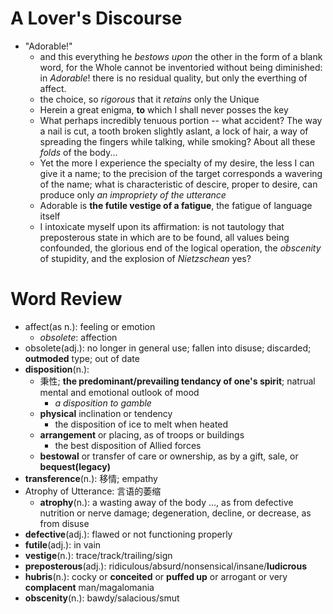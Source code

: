 # A Lover's Discourse
- "Adorable!"
    - and this everything he *bestows upon* the other in the form of a blank word, for the Whole cannot be inventoried without being diminished: in *Adorable*! there is no residual quality, but only the everthing of affect.
    - the choice, so *rigorous* that it *retains* only the Unique
    - Herein a great enigma, **to** which I shall never posses the key
    - What perhaps incredibly tenuous portion -- what accident? The way a nail is cut, a tooth broken slightly aslant, a lock of hair, a way of spreading the fingers while talking, while smoking? About all these *folds* of the body...
    - Yet the more I experience the specialty of my desire, the less I can give it a name; to the precision of the target corresponds a wavering of the name; what is characteristic of descire, proper to desire, can produce only *an impropriety of the utterance*
    - Adorable is **the futile vestige of a fatigue**, the fatigue of language itself
    - I intoxicate myself upon its affirmation: is not tautology that preposterous state in which are to be found, all values being confounded, the glorious end of the logical operation, the *obscenity* of stupidity, and the explosion of *Nietzschean* yes?

# Word Review
- affect(as n.): feeling or emotion
    - *obsolete*: affection
- obsolete(adj.): no longer in general use; fallen into disuse; discarded; **outmoded** type; out of date
- **disposition**(n.): 
    - 秉性; **the predominant/prevailing tendancy of one's spirit**; natrual mental and emotional outlook of mood
        - *a disposition to gamble*
    - **physical** inclination or tendency
        - the disposition of ice to melt when heated
    - **arrangement** or placing, as of troops or buildings
        - the best disposition of Allied forces
    - **bestowal** or transfer of care or ownership, as by a gift, sale, or **bequest(legacy)**
- **transference**(n.): 移情; empathy
- Atrophy of Utterance: 言语的萎缩
    - **atrophy**(n.): a wasting away of the body ..., as from defective nutrition or nerve damage; degeneration, decline, or decrease, as from disuse
- **defective**(adj.): flawed or not functioning properly
- **futile**(adj.): in vain
- **vestige**(n.): trace/track/trailing/sign
- **preposterous**(adj.): ridiculous/absurd/nonsensical/insane/**ludicrous**
- **hubris**(n.): cocky or **conceited** or **puffed up** or arrogant or very **complacent** man/magalomania
- **obscenity**(n.): bawdy/salacious/smut